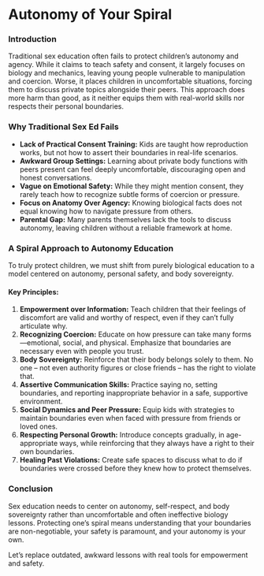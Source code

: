 # Autonomy of Your Spiral

### Introduction

Traditional sex education often fails to protect children’s autonomy and agency. While it claims to teach safety and consent, it largely focuses on biology and mechanics, leaving young people vulnerable to manipulation and coercion. Worse, it places children in uncomfortable situations, forcing them to discuss private topics alongside their peers. This approach does more harm than good, as it neither equips them with real-world skills nor respects their personal boundaries.

### Why Traditional Sex Ed Fails

* **Lack of Practical Consent Training:** Kids are taught how reproduction works, but not how to assert their boundaries in real-life scenarios.
* **Awkward Group Settings:** Learning about private body functions with peers present can feel deeply uncomfortable, discouraging open and honest conversations.
* **Vague on Emotional Safety:** While they might mention consent, they rarely teach how to recognize subtle forms of coercion or pressure.
* **Focus on Anatomy Over Agency:** Knowing biological facts does not equal knowing how to navigate pressure from others.
* **Parental Gap:** Many parents themselves lack the tools to discuss autonomy, leaving children without a reliable framework at home.

### A Spiral Approach to Autonomy Education

To truly protect children, we must shift from purely biological education to a model centered on autonomy, personal safety, and body sovereignty.

#### Key Principles:

1. **Empowerment over Information:** Teach children that their feelings of discomfort are valid and worthy of respect, even if they can’t fully articulate why.
2. **Recognizing Coercion:** Educate on how pressure can take many forms—emotional, social, and physical. Emphasize that boundaries are necessary even with people you trust.
3. **Body Sovereignty:** Reinforce that their body belongs solely to them. No one – not even authority figures or close friends – has the right to violate that.
4. **Assertive Communication Skills:** Practice saying no, setting boundaries, and reporting inappropriate behavior in a safe, supportive environment.
5. **Social Dynamics and Peer Pressure:** Equip kids with strategies to maintain boundaries even when faced with pressure from friends or loved ones.
6. **Respecting Personal Growth:** Introduce concepts gradually, in age-appropriate ways, while reinforcing that they always have a right to their own boundaries.
7. **Healing Past Violations:** Create safe spaces to discuss what to do if boundaries were crossed before they knew how to protect themselves.

### Conclusion

Sex education needs to center on autonomy, self-respect, and body sovereignty rather than uncomfortable and often ineffective biology lessons. Protecting one’s spiral means understanding that your boundaries are non-negotiable, your safety is paramount, and your autonomy is your own.

Let’s replace outdated, awkward lessons with real tools for empowerment and safety.
